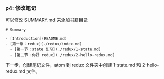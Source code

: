 
### p4: 修改笔记

可以修改 SUMMARY.md 来添加书籍目录

```
# Summary

- [Introduction](README.md)
- [第一章：redux](./redux/index.md)
  - [第一节：state 复习](./redux/1-state.md)
  - [第二节：你好 redux](./redux/2-hello-redux.md)
```

下一步，创建笔记文件，atom 到 redux 文件夹中创建 1-state.md 和 2-hello-redux.md 文件。
